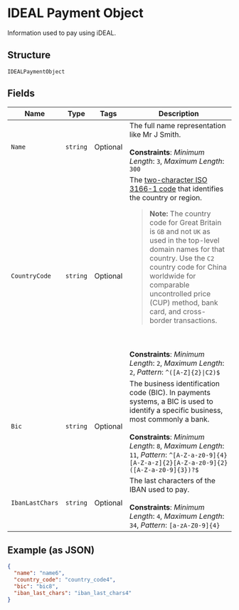 
# IDEAL Payment Object

Information used to pay using iDEAL.

## Structure

`IDEALPaymentObject`

## Fields

| Name | Type | Tags | Description |
|  --- | --- | --- | --- |
| `Name` | `string` | Optional | The full name representation like Mr J Smith.<br><br>**Constraints**: *Minimum Length*: `3`, *Maximum Length*: `300` |
| `CountryCode` | `string` | Optional | The [two-character ISO 3166-1 code](/api/rest/reference/country-codes/) that identifies the country or region.<blockquote><strong>Note:</strong> The country code for Great Britain is <code>GB</code> and not <code>UK</code> as used in the top-level domain names for that country. Use the `C2` country code for China worldwide for comparable uncontrolled price (CUP) method, bank card, and cross-border transactions.</blockquote><br><br>**Constraints**: *Minimum Length*: `2`, *Maximum Length*: `2`, *Pattern*: `^([A-Z]{2}\|C2)$` |
| `Bic` | `string` | Optional | The business identification code (BIC). In payments systems, a BIC is used to identify a specific business, most commonly a bank.<br><br>**Constraints**: *Minimum Length*: `8`, *Maximum Length*: `11`, *Pattern*: `^[A-Z-a-z0-9]{4}[A-Z-a-z]{2}[A-Z-a-z0-9]{2}([A-Z-a-z0-9]{3})?$` |
| `IbanLastChars` | `string` | Optional | The last characters of the IBAN used to pay.<br><br>**Constraints**: *Minimum Length*: `4`, *Maximum Length*: `34`, *Pattern*: `[a-zA-Z0-9]{4}` |

## Example (as JSON)

```json
{
  "name": "name6",
  "country_code": "country_code4",
  "bic": "bic8",
  "iban_last_chars": "iban_last_chars4"
}
```

